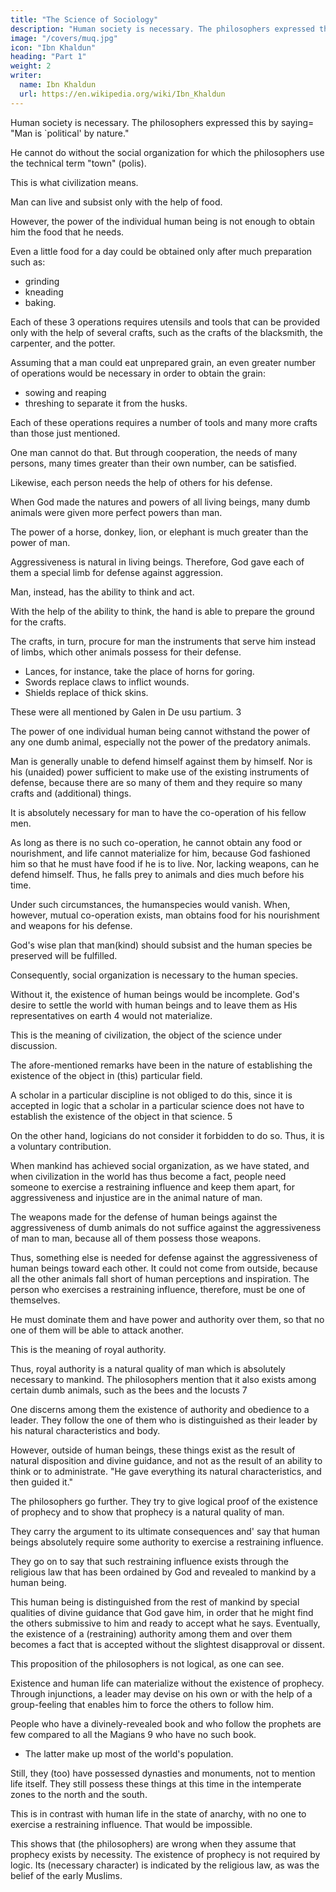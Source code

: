 ```yaml
---
title: "The Science of Sociology"
description: "Human society is necessary. The philosophers expressed this by saying that Man is 'political' by nature."
image: "/covers/muq.jpg"
icon: "Ibn Khaldun"
heading: "Part 1"
weight: 2
writer:
  name: Ibn Khaldun
  url: https://en.wikipedia.org/wiki/Ibn_Khaldun
---
```



<!-- FIRST PREFATORY DISCUSSION -->

Human society is necessary. The philosophers expressed this by saying= "Man is `political' by nature." 


He cannot do without the social organization for which the philosophers use the technical term "town" (polis).

This is what civilization means. 

<!-- The necessary character of human social organization or civilization is explained by the fact that God created and fashioned man in a form that  He guided man to a natural desire for food and instilled in him the power that enables him to obtain it. -->

Man can live and subsist only with the help of food.

However, the power of the individual human being is not enough to obtain him the food that he needs.

<!-- , and does not provide him with as much food as he requires to live. Even if we assume an absolute minimum of food-that is, food enough for one day, (a little) wheat, for instance-that amount of food -->

Even a little food for a day could be obtained only after much preparation such as:
- grinding
- kneading
- baking.

Each of these 3 operations requires utensils and tools that can be provided only with the help of several crafts, such as the crafts of the blacksmith, the carpenter, and the potter. 

Assuming that a man could eat unprepared grain, an even greater number of operations would be necessary in order to obtain the grain: 
- sowing and reaping
- threshing to separate it from the husks<!--  of the ear -->. 

Each of these operations requires a number of tools and many more crafts than those just mentioned. 

One man cannot do that. <!-- It is beyond the power of one man alone to do all that, or (even) part of it, by himself. Thus, he cannot do without a combination of many powers from among his fellow beings, if he is to obtain food for himself and for them. --> But through cooperation, the needs of many persons, many times greater than their own number, can be satisfied. 

Likewise, each person needs the help of others for his defense.

When God made the natures and powers of all living beings, many dumb animals were given more perfect powers than man. 

The power of a horse, donkey, lion, or elephant is much greater than the power of man.

<!-- so is the power of a donkey or an ox. The power of a lion or an elephant is many times greater than the power of (man). -->

Aggressiveness is natural in living beings. Therefore, God gave each of them a special limb for defense against aggression. 

Man, instead, has the ability to think and act. 

With the help of the ability to think, the hand is able to prepare the ground for the crafts. 

The crafts, in turn, procure for man the instruments that serve him instead of limbs, which other animals possess for their defense.
- Lances, for instance, take the place of horns for goring. 
- Swords replace claws to inflict wounds.
- Shields replace of thick skins.

These were all mentioned by Galen in De usu partium. 3

The power of one individual human being cannot withstand the power of any one dumb animal, especially not the power of the predatory animals. 

Man is generally unable to defend himself against them by himself. Nor is his (unaided) power sufficient to make use of the existing instruments of defense, because there are so many of them and they require so many crafts and (additional) things.

It is absolutely necessary for man to have the co-operation of his fellow men. 

As long as there is no such co-operation, he cannot obtain any food or nourishment, and life cannot materialize for him, because God fashioned him so that he must have food if he is to live. Nor, lacking weapons, can he defend himself. Thus, he falls prey to animals and dies much before his time. 

Under such circumstances, the humanspecies would vanish. When, however, mutual co-operation exists, man obtains food for his nourishment and weapons for his defense. 

God's wise plan that man(kind) should subsist and the human species be preserved will be fulfilled.

Consequently, social organization is necessary to the human species. 

Without it, the existence of human beings would be incomplete. God's desire to settle the world with human beings and to leave them as His representatives on earth 4 would not materialize. 

This is the meaning of civilization, the object of the science under discussion.

The afore-mentioned remarks have been in the nature of establishing the existence of the object in (this) particular field.

A scholar in a particular discipline is not obliged to do this, since it is accepted in logic that a scholar in a particular science does not have to establish the existence of the object in that science. 5 

On the other hand, logicians do not consider it forbidden to do so. Thus, it is a voluntary contribution.


When mankind has achieved social organization, as we have stated, and when civilization in the world has thus become a fact, people need someone to exercise a restraining influence and keep them apart, for aggressiveness and injustice are in the animal nature of man. 

The weapons made for the defense of human beings against the aggressiveness of dumb animals do not suffice against the
aggressiveness of man to man, because all of them possess those weapons. 

Thus, something else is needed for defense against the aggressiveness of human beings toward each other. It could not come from outside, because all the other animals fall short of human perceptions and inspiration. The person who exercises a restraining influence, therefore, must be one of themselves. 

He must dominate them and have power and authority over them, so that no one of them will be able to attack another. 

This is the meaning of royal authority.

Thus, royal authority is a natural quality of man which is absolutely necessary to mankind. The philosophers mention that it also exists among certain dumb animals, such as the bees and the locusts 7 

One discerns among them the existence of authority and obedience to a leader. They follow the one of them who is distinguished as their leader by his natural characteristics and body. 

However, outside of human beings, these things exist as the result of natural disposition and divine guidance, and not as the result of an ability to think or to administrate. "He gave everything its natural characteristics, and then guided it."

The philosophers go further. They try to give logical proof of the existence of prophecy and to show that prophecy is a natural quality of man. 

They carry the argument to its ultimate consequences and' say that human beings absolutely require some authority to exercise a restraining influence.

They go on to say that such restraining influence exists through the religious law that has been ordained by God and revealed to mankind by a human being.

This human being is distinguished from the rest of mankind by special qualities of divine guidance that God gave him, in order that he might find the others submissive to him and ready to accept what he says. Eventually, the existence of a (restraining) authority among them and over them becomes a fact that is accepted without the slightest disapproval or dissent.

This proposition of the philosophers is not logical, as one can see. 

Existence and human life can materialize without the existence of prophecy. Through injunctions, a leader may devise on his own or with the help of a group-feeling that enables him to force the others to follow him<!--  wherever he wants to go -->. 

People who have a divinely-revealed book and who follow the prophets are few compared to all the Magians 9 who have no such  book. 
- The latter make up most of the world's population.

Still, they (too) have possessed dynasties and monuments, not to mention life itself. They still possess these things at this time in the intemperate zones to the north and the south.

This is in contrast with human life in the state of anarchy, with no one to exercise a restraining influence. That would be impossible.

This shows that (the philosophers) are wrong when they assume that prophecy exists by necessity. The existence of prophecy is not required by logic. Its (necessary character) is indicated by the religious law, as was the belief of the early Muslims.
